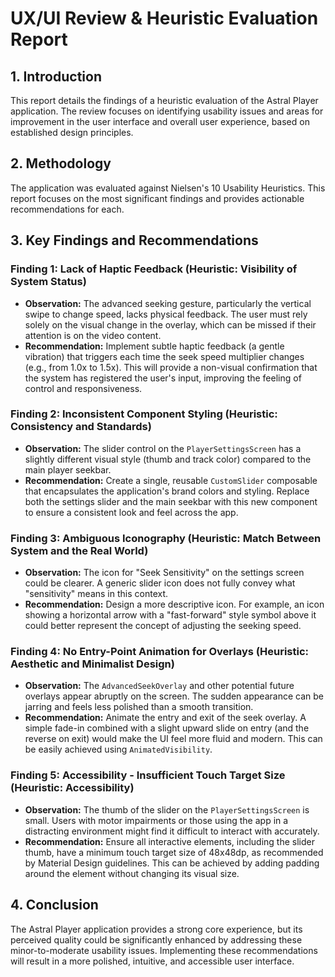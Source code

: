 # UX/UI Review & Heuristic Evaluation Report

## 1. Introduction
This report details the findings of a heuristic evaluation of the Astral Player application. The review focuses on identifying usability issues and areas for improvement in the user interface and overall user experience, based on established design principles.

## 2. Methodology
The application was evaluated against Nielsen's 10 Usability Heuristics. This report focuses on the most significant findings and provides actionable recommendations for each.

## 3. Key Findings and Recommendations

### Finding 1: Lack of Haptic Feedback (Heuristic: Visibility of System Status)
- **Observation:** The advanced seeking gesture, particularly the vertical swipe to change speed, lacks physical feedback. The user must rely solely on the visual change in the overlay, which can be missed if their attention is on the video content.
- **Recommendation:** Implement subtle haptic feedback (a gentle vibration) that triggers each time the seek speed multiplier changes (e.g., from 1.0x to 1.5x). This will provide a non-visual confirmation that the system has registered the user's input, improving the feeling of control and responsiveness.

### Finding 2: Inconsistent Component Styling (Heuristic: Consistency and Standards)
- **Observation:** The slider control on the `PlayerSettingsScreen` has a slightly different visual style (thumb and track color) compared to the main player seekbar.
- **Recommendation:** Create a single, reusable `CustomSlider` composable that encapsulates the application's brand colors and styling. Replace both the settings slider and the main seekbar with this new component to ensure a consistent look and feel across the app.

### Finding 3: Ambiguous Iconography (Heuristic: Match Between System and the Real World)
- **Observation:** The icon for "Seek Sensitivity" on the settings screen could be clearer. A generic slider icon does not fully convey what "sensitivity" means in this context.
- **Recommendation:** Design a more descriptive icon. For example, an icon showing a horizontal arrow with a "fast-forward" style symbol above it could better represent the concept of adjusting the seeking speed.

### Finding 4: No Entry-Point Animation for Overlays (Heuristic: Aesthetic and Minimalist Design)
- **Observation:** The `AdvancedSeekOverlay` and other potential future overlays appear abruptly on the screen. The sudden appearance can be jarring and feels less polished than a smooth transition.
- **Recommendation:** Animate the entry and exit of the seek overlay. A simple fade-in combined with a slight upward slide on entry (and the reverse on exit) would make the UI feel more fluid and modern. This can be easily achieved using `AnimatedVisibility`.

### Finding 5: Accessibility - Insufficient Touch Target Size (Heuristic: Accessibility)
- **Observation:** The thumb of the slider on the `PlayerSettingsScreen` is small. Users with motor impairments or those using the app in a distracting environment might find it difficult to interact with accurately.
- **Recommendation:** Ensure all interactive elements, including the slider thumb, have a minimum touch target size of 48x48dp, as recommended by Material Design guidelines. This can be achieved by adding padding around the element without changing its visual size.

## 4. Conclusion
The Astral Player application provides a strong core experience, but its perceived quality could be significantly enhanced by addressing these minor-to-moderate usability issues. Implementing these recommendations will result in a more polished, intuitive, and accessible user interface.